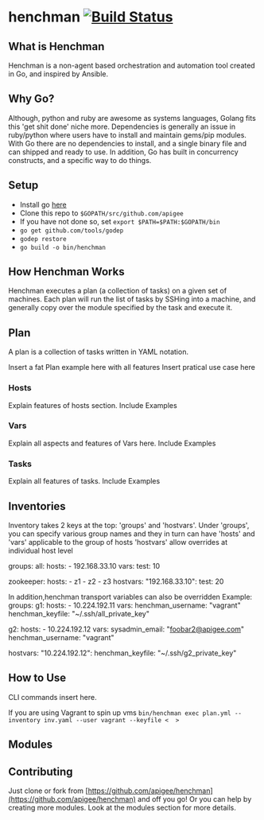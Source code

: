 

# henchman [![Build Status](https://travis-ci.org/apigee/henchman.svg?branch=master)](https://travis-ci.org/apigee/henchman)
## What is Henchman
Henchman is a non-agent based orchestration and automation tool created in Go, and inspired by Ansible.

## Why Go?
Although, python and ruby are awesome as systems languages, Golang fits this 'get shit done' niche more.  Dependencies is generally an issue in ruby/python where users have to install and maintain gems/pip modules.  With Go there are no dependencies to install, and a single binary file and can shipped and ready to use.  In addition, Go has built in concurrency constructs, and a specific way to do things.

## Setup
* Install go [here](https://golang.org/doc/install)
* Clone this repo to `$GOPATH/src/github.com/apigee`
* If you have not done so, set `export $PATH=$PATH:$GOPATH/bin`
* `go get github.com/tools/godep`
* `godep restore`
* `go build -o bin/henchman`

## How Henchman Works
Henchman executes a plan (a collection of tasks) on a given set of machines.  Each plan will run the list of tasks by SSHing into a machine, and generally copy over the module specified by the task and execute it.  

## Plan
A plan is a collection of tasks written in YAML notation.

Insert a fat Plan example here with all features
Insert pratical use case here

### Hosts
Explain features of hosts section.  Include Examples

### Vars
Explain all aspects and features of Vars here.  Include Examples

### Tasks
Explain all features of tasks.  Include Examples

## Inventories
Inventory takes 2 keys at the top: 'groups' and 'hostvars'.
Under 'groups', you can specify various group names and they in turn can have 'hosts' and 'vars' applicable to the group of hosts
'hostvars' allow overrides at individual host level

groups:
  all:
    hosts:
      - 192.168.33.10
    vars:
      test: 10
 
  zookeeper:
    hosts:
      - z1
      - z2
      - z3
hostvars:
   "192.168.33.10":
      test: 20

In addition,henchman transport variables can also be overridden
Example:
groups:
  g1:
    hosts:
      - 10.224.192.11
    vars:
      henchman_username: "vagrant"
      henchman_keyfile: "~/.ssh/all_private_key"

  g2:
    hosts:
      - 10.224.192.12
    vars:
      sysadmin_email: "foobar2@apigee.com"
      henchman_username: "vagrant"
 
hostvars:
   "10.224.192.12":
      henchman_keyfile: "~/.ssh/g2_private_key"


## How to Use
CLI commands insert here.

If you are using Vagrant to spin up vms
`bin/henchman exec plan.yml --inventory inv.yaml --user vagrant --keyfile <  >`

## Modules

## Contributing

Just clone or fork from [https://github.com/apigee/henchman](https://github.com/apigee/henchman) and off you go!
Or you can help by creating more modules.  Look at the modules section for more details.
